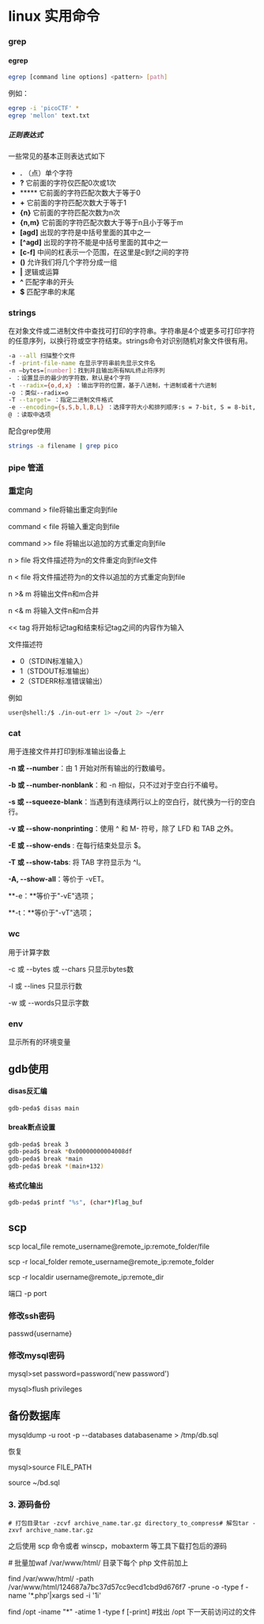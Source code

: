# linux 实用命令

### grep

#### egrep

```bash
egrep [command line options] <pattern> [path]
```

例如：

```bash
egrep -i 'picoCTF' *
egrep 'mellon' text.txt
```

##### 正则表达式

一些常见的基本正则表达式如下

- **.** （点）单个字符
- **?** 它前面的字符仅匹配0次或1次
- ***** 它前面的字符匹配次数大于等于0
- **+** 它前面的字符匹配次数大于等于1
- **{n}** 它前面的字符匹配次数为n次
- **{n,m}** 它前面的字符匹配次数大于等于n且小于等于m
- **[agd]** 出现的字符是中括号里面的其中之一
- **[^agd]** 出现的字符不能是中括号里面的其中之一
- **[c-f]** 中间的杠表示一个范围，在这里是c到f之间的字符
- **()** 允许我们将几个字符分成一组
- **|** 逻辑或运算
- **^** 匹配字串的开头
- **$** 匹配字串的末尾

### strings 

在对象文件或二进制文件中查找可打印的字符串。字符串是4个或更多可打印字符的任意序列，以换行符或空字符结束。strings命令对识别随机对象文件很有用。

```bash
-a --all 扫描整个文件
-f -print-file-name 在显示字符串前先显示文件名
-n –bytes=[number]：找到并且输出所有NUL终止符序列
- ：设置显示的最少的字符数，默认是4个字符
-t --radix={o,d,x} ：输出字符的位置，基于八进制，十进制或者十六进制
-o ：类似--radix=o
-T --target= ：指定二进制文件格式
-e --encoding={s,S,b,l,B,L} ：选择字符大小和排列顺序:s = 7-bit, S = 8-bit, {b,l} = 16-bit, {B,L} = 32-bit
@ ：读取中选项
```

配合grep使用

```bash
strings -a filename | grep pico
```

### pipe 管道

### 重定向

command > file将输出重定向到file

command < file 将输入重定向到file

command >> file 将输出以追加的方式重定向到file

n > file 将文件描述符为n的文件重定向到file文件

n < file 将文件描述符为n的文件以追加的方式重定向到file

n >& m 将输出文件n和m合并

n <& m 将输入文件n和m合并

<< tag 将开始标记tag和结束标记tag之间的内容作为输入

文件描述符

- 0（STDIN标准输入）
- 1（STDOUT标准输出）
- 2（STDERR标准错误输出）

例如

```bash
user@shell:/$ ./in-out-err 1> ~/out 2> ~/err
```

### cat

用于连接文件并打印到标准输出设备上

**-n 或 --number**：由 1 开始对所有输出的行数编号。

**-b 或 --number-nonblank**：和 -n 相似，只不过对于空白行不编号。

**-s 或 --squeeze-blank**：当遇到有连续两行以上的空白行，就代换为一行的空白行。

**-v 或 --show-nonprinting**：使用 ^ 和 M- 符号，除了 LFD 和 TAB 之外。

**-E 或 --show-ends** : 在每行结束处显示 $。

**-T 或 --show-tabs**: 将 TAB 字符显示为 ^I。

**-A, --show-all**：等价于 -vET。

**-e：**等价于"-vE"选项；

**-t：**等价于"-vT"选项；

### wc

用于计算字数

-c 或 --bytes 或 --chars 只显示bytes数

-l 或 --lines 只显示行数

-w 或 --words只显示字数

### env

显示所有的环境变量

## gdb使用

#### disas反汇编

```bash
gdb-peda$ disas main
```

#### break断点设置

```bash
gdb-peda$ break 3
gdb-pead$ break *0x00000000004008df
gdb-peda$ break *main
gdb-peda$ break *(main+132)
```

#### 格式化输出

```bash
gdb-peda$ printf "%s", (char*)flag_buf
```

## scp

scp local_file remote_username@remote_ip:remote_folder/file

scp -r local_folder remote_username@remote_ip:remote_folder

scp -r localdir username@remote_ip:remote_dir

端口 -p port

### 修改ssh密码

passwd{username}

### 修改mysql密码

mysql>set password=password('new password')

mysql>flush privileges

## 备份数据库

mysqldump -u root -p --databases databasename > /tmp/db.sql

恢复

mysql>source FILE_PATH

source ~/bd.sql

### 3. 源码备份

```
# 打包目录tar -zcvf archive_name.tar.gz directory_to_compress# 解包tar -zxvf archive_name.tar.gz
```

之后使用 scp 命令或者 winscp，mobaxterm 等工具下载打包后的源码

\# 批量加waf /var/www/html/ 目录下每个 php 文件前加上 <?php require_once "/tmp/waf.php";?>

find /var/www/html/ -path /var/www/html/124687a7bc37d57cc9ecd1cbd9d676f7 -prune -o  -type f -name '*.php'|xargs  sed -i '1i<?php require_once "/tmp/waf.php";?>'



find /opt -iname "*" -atime 1 -type f [-print]   #找出 /opt 下一天前访问过的文件